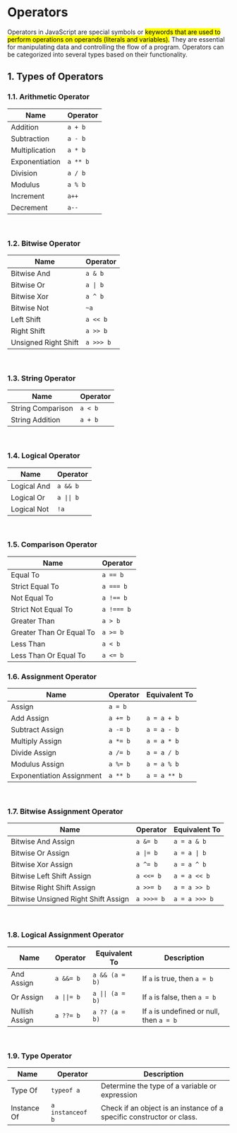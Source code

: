 # Operators

Operators in JavaScript are special symbols or <mark>keywords that are used to perform operations on operands (literals and variables).</mark> They are essential for manipulating data and controlling the flow of a program. Operators can be categorized into several types based on their functionality.
<br>

## 1. Types of Operators

### 1.1. Arithmetic Operator
<table>
  <thead>
    <tr>
      <th>Name</th>
      <th>Operator</th>
    </tr>
  </thead>
  <tbody>
    <tr>
      <td>Addition</td>
      <td><code>a + b</code></td>
    </tr>
    <tr>
      <td>Subtraction</td>
      <td><code>a - b</code></td>
    </tr>
    <tr>
      <td>Multiplication</td>
      <td><code>a * b</code></td>
    </tr>
    <tr>
      <td>Exponentiation</td>
      <td><code>a ** b</code></td>
    </tr>
    <tr>
      <td>Division</td>
      <td><code>a / b</code></td>
    </tr>
    <tr>
      <td>Modulus</td>
      <td><code>a % b</code></td>
    </tr>
    <tr>
      <td>Increment</td>
      <td><code>a++</code></td>
    </tr>
    <tr>
      <td>Decrement</td>
      <td><code>a--</code></td>
    </tr>
  </tbody>
</table>
<br>

### 1.2. Bitwise Operator
<table>
  <thead>
    <tr>
      <th>Name</th>
      <th>Operator</th>
    </tr>
  </thead>
  <tbody>
    <tr>
      <td>Bitwise And</td>
      <td><code>a & b</code></td>
    </tr>
    <tr>
      <td>Bitwise Or</td>
      <td><code>a | b</code></td>
    </tr>
    <tr>
      <td>Bitwise Xor</td>
      <td><code>a ^ b</code></td>
    </tr>
    <tr>
      <td>Bitwise Not</td>
      <td><code>~a</code></td>
    </tr>
    <tr>
      <td>Left Shift</td>
      <td><code>a << b</code></td>
    </tr>
    <tr>
      <td>Right Shift</td>
      <td><code>a >> b</code></td>
    </tr>
    <tr>
      <td>Unsigned Right Shift</td>
      <td><code>a >>> b</code></td>
    </tr>
  </tbody>
</table>
<br>

### 1.3. String Operator
<table>
  <thead>
    <tr>
      <th>Name</th>
      <th>Operator</th>
    </tr>
  </thead>
  <tbody>
    <tr>
      <td>String Comparison</td>
      <td><code>a < b</code></td>
    </tr>
    <tr>
      <td>String Addition</td>
      <td><code>a + b</code></td>
    </tr>
  </tbody>
</table>
<br>

### 1.4. Logical Operator
<table>
  <thead>
    <tr>
      <th>Name</th>
      <th>Operator</th>
    </tr>
  </thead>
  <tbody>
    <tr>
      <td>Logical And</td>
      <td><code>a && b</code></td>
    </tr>
    <tr>
      <td>Logical Or</td>
      <td><code>a || b</code></td>
    </tr>
    <tr>
      <td>Logical Not</td>
      <td><code>!a</code></td>
    </tr>
  </tbody>
</table>
<br>

### 1.5. Comparison Operator
<table>
  <thead>
    <tr>
      <th>Name</th>
      <th>Operator</th>
    </tr>
  </thead>
  <tbody>
    <tr>
      <td>Equal To</td>
      <td><code>a == b</code></td>
    </tr>
    <tr>
      <td>Strict Equal To</td>
      <td><code>a === b</code></td>
    </tr>
    <tr>
      <td>Not Equal To</td>
      <td><code>a !== b</code></td>
    </tr>
    <tr>
      <td>Strict Not Equal To</td>
      <td><code>a !=== b</code></td>
    </tr>
    <tr>
      <td>Greater Than</td>
      <td><code>a > b</code></td>
    </tr>
    <tr>
      <td>Greater Than Or Equal To</td>
      <td><code>a >= b</code></td>
    </tr>
    <tr>
      <td>Less Than</td>
      <td><code>a < b</code></td>
    </tr>
    <tr>
      <td>Less Than Or Equal To</td>
      <td><code>a <= b</code></td>
    </tr>
  </tbody>
</table>

### 1.6. Assignment Operator
<table>
  <thead>
    <tr>
      <th>Name</th>
      <th>Operator</th>
      <th>Equivalent To</th>
    </tr>
  </thead>
  <tbody>
    <tr>
      <td>Assign</td>
      <td><code>a = b</code></td>
      <td></td>
    </tr>
    <tr>
      <td>Add Assign</td>
      <td><code>a += b</code></td>
      <td><code>a = a + b</code></td>
    </tr>
    <tr>
      <td>Subtract Assign</td>
      <td><code>a -= b</code></td>
      <td><code>a = a - b</code></td>
    </tr>
    <tr>
      <td>Multiply Assign</td>
      <td><code>a *= b</code></td>
      <td><code>a = a * b</code></td>
    </tr>
    <tr>
      <td>Divide Assign</td>
      <td><code>a /= b</code></td>
      <td><code>a = a / b</code></td>
    </tr>
    <tr>
      <td>Modulus Assign</td>
      <td><code>a %= b</code></td>
      <td><code>a = a % b</code></td>
    </tr>
    <tr>
      <td>Exponentiation Assignment</td>
      <td><code>a ** b</code></td>
      <td><code>a = a ** b</code></td>
    </tr>
  </tbody>
</table>
<br>

### 1.7. Bitwise Assignment Operator
<table>
  <thead>
    <tr>
      <th>Name</th>
      <th>Operator</th>
      <th>Equivalent To</th>
    </tr>
  </thead>
  <tbody>
    <tr>
      <td>Bitwise And Assign</td>
      <td><code>a &= b</code></td>
      <td><code>a = a & b</code></td>
    </tr>
    <tr>
      <td>Bitwise Or Assign</td>
      <td><code>a |= b</code></td>
      <td><code>a = a | b</code></td>
    </tr>
    <tr>
      <td>Bitwise Xor Assign</td>
      <td><code>a ^= b</code></td>
      <td><code>a = a ^ b</code></td>
    </tr>
    <tr>
      <td>Bitwise Left Shift Assign</td>
      <td><code>a <<= b</code></td>
      <td><code>a = a << b</code></td>
    </tr>
    <tr>
      <td>Bitwise Right Shift Assign</td>
      <td><code>a >>= b</code></td>
      <td><code>a = a >> b</code></td>
    </tr>
    <tr>
      <td>Bitwise Unsigned Right Shift Assign</td>
      <td><code>a >>>= b</code></td>
      <td><code>a = a >>> b</code></td>
    </tr>
  </tbody>
</table>
<br>

### 1.8. Logical Assignment Operator
<table>
  <thead>
    <tr>
      <th>Name</th>
      <th>Operator</th>
      <th>Equivalent To</th>
      <th>Description</th>
    </tr>
  </thead>
  <tbody>
    <tr>
      <td>And Assign</td>
      <td><code>a &&= b</code></td>
      <td><code>a && (a = b)</code></td>
      <td>If <code>a</code> is true, then <code>a = b</code></td>
    </tr>
    <tr>
      <td>Or Assign</td>
      <td><code>a ||= b</code></td>
      <td><code>a || (a = b)</code></td>
      <td>If <code>a</code> is false, then <code>a = b</code></td>
    </tr>
    <tr>
      <td>Nullish Assign</td>
      <td><code>a ??= b</code></td>
      <td><code>a ?? (a = b)</code></td>
      <td>If <code>a</code> is undefined or null, then <code>a = b</code></td>
    </tr>
  </tbody>
</table>
<br>

### 1.9. Type Operator
<table>
  <thead>
    <tr>
      <th>Name</th>
      <th>Operator</th>
      <th>Description</th>
    </tr>
  </thead>
  <tbody>
    <tr>
      <td>Type Of</td>
      <td><code>typeof a</code></td>
      <td>Determine the type of a variable or expression</td>
    </tr>
    <tr>
      <td>Instance Of</td>
      <td><code>a instanceof b</code></td>
      <td>Check if an object is an instance of a specific constructor or class.</td>
    </tr>
  </tbody>
</table>

